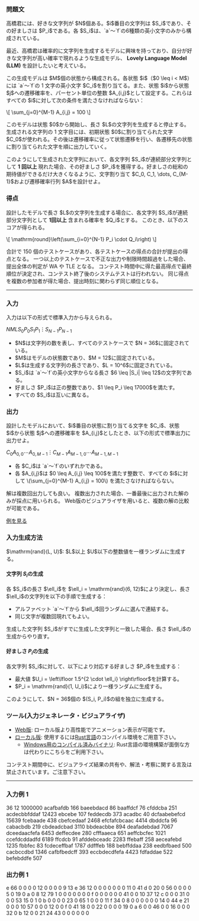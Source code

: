 
<div>

<span>

<span>

<div>

<section>

### **問題文**

<p>
高橋君には、好きな文字列が $N$個ある。$i$番目の文字列は $S_i$であり、その好ましさは $P_i$である。各 $S_i$は、`a`〜`f`の6種類の英小文字のみから構成されている。
</p>

<p>
最近、高橋君は確率的に文字列を生成するモデルに興味を持っており、自分が好きな文字列が高い確率で現れるような生成モデル、
<strong>
Lovely Language Model (LLM)
</strong>
を設計したいと考えている。
</p>

<p>
この生成モデルは $M$個の状態から構成される。各状態 $i$（$0 \leq i < M$）には `a`〜`f`の 1 文字の英小文字 $C_i$を割り当てる。また、状態 $i$から状態 $j$への遷移確率を、パーセント単位の整数 $A_{i,j}$として設定する。これらはすべての $i$に対して次の条件を満たさなければならない：
</p>

<p>
\[
\sum_{j=0}^{M-1} A_{i,j} = 100
\]
</p>

<p>
このモデルは状態 $0$から開始し、長さ $L$の文字列を生成すると停止する。生成される文字列の 1 文字目には、初期状態 $0$に割り当てられた文字 $C_0$が使われる。その後は遷移確率に従って状態遷移を行い、各遷移先の状態に割り当てられた文字を順に出力していく。
</p>

<p>
このようにして生成された文字列において、各文字列 $S_i$が連続部分文字列として 
<strong>
1 回以上
</strong>
現れた場合、その好ましさ $P_i$を獲得する。好ましさの総和の期待値ができるだけ大きくなるように、文字割り当て $C_0, C_1, \dots, C_{M-1}$および遷移確率行列 $A$を設計せよ。
</p>

</section>

</div>

<div>

<section>

### **得点**

<p>
設計したモデルで長さ $L$の文字列を生成する場合に、各文字列 $S_i$が連続部分文字列として 
<strong>
1回以上
</strong>
含まれる確率を $Q_i$とする。
このとき、以下のスコアが得られる。
</p>

<p>
\[
\mathrm{round}\left(\sum_{i=0}^{N-1} P_i \cdot Q_i\right)
\]
</p>

<p>
合計で 150 個のテストケースがあり、各テストケースの得点の合計が提出の得点となる。
一つ以上のテストケースで不正な出力や制限時間超過をした場合、提出全体の判定が
<span>
WA
</span>
や
<span>
TLE
</span>
となる。
コンテスト時間中に得た最高得点で最終順位が決定され、コンテスト終了後のシステムテストは行われない。 同じ得点を複数の参加者が得た場合、提出時刻に関わらず同じ順位となる。
</p>

</section>

</div>

---

<div>

<div>

<section>

### **入力**

<p>
入力は以下の形式で標準入力から与えられる。
</p>

<div>

$N$$M$$L$$S_0$$P_0$$S_1$$P_1$$\vdots$$S_{N-1}$$P_{N-1}$
</div>

<ul>

<li>
$N$は文字列の数を表し、すべてのテストケースで $N = 36$に固定されている。
</li>

<li>
$M$はモデルの状態数であり、$M = 12$に固定されている。
</li>

<li>
$L$は生成する文字列の長さであり、$L = 10^6$に固定されている。
</li>

<li>
$S_i$は `a`〜`f`の英小文字からなる長さ $6 \leq |S_i| \leq 12$の文字列である。
</li>

<li>
好ましさ $P_i$は正の整数であり、$1 \leq P_i \leq 17000$を満たす。
</li>

<li>
すべての $S_i$は互いに異なる。
</li>

</ul>

</section>

</div>

<div>

<section>

### **出力**

<p>
設計したモデルにおいて、$i$番目の状態に割り当てる文字を $C_i$、状態 $i$から状態 $j$への遷移確率を $A_{i,j}$としたとき、以下の形式で標準出力に出力せよ。
</p>

<div>

$C_0$$A_{0,0}$$\cdots$$A_{0,M-1}$$\vdots$$C_{M-1}$$A_{M-1,0}$$\cdots$$A_{M-1,M-1}$
</div>

<ul>

<li>
各 $C_i$は `a`〜`f`のいずれかである。
</li>

<li>
各 $A_{i,j}$は $0 \leq A_{i,j} \leq 100$を満たす整数で、すべての $i$に対して \(\sum_{j=0}^{M-1} A_{i,j} = 100\) を満たさなければならない。
</li>

</ul>

<p>
解は複数回出力しても良い。
複数出力された場合、一番最後に出力された解のみが採点に用いられる。
Web版のビジュアライザを用いると、複数の解の比較が可能である。
</p>

<p>
<a href="https://img.atcoder.jp/ahc047/cHmFekjC.html?lang=ja&seed=0&output=sample">例を見る</a>
</p>

</section>

</div>

<div>

<section>

### **入力生成方法**

<p>
$\mathrm{rand}(L, U)$: $L$以上 $U$以下の整数値を一様ランダムに生成する。
</p>

#### **文字列 $S_i$の生成**

<p>
各 $S_i$の長さ $\ell_i$を $\ell_i = \mathrm{rand}(6, 12)$により決定し、長さ $\ell_i$の文字列を以下の手順で生成する：
</p>

<ul>

<li>
アルファベット `a`〜`f`から $\ell_i$回ランダムに選んで連結する。
</li>

<li>
同じ文字が複数回現れてもよい。
</li>

</ul>

<p>
生成した文字列 $S_i$がすでに生成した文字列と一致した場合、長さ $\ell_i$の生成からやり直す。
</p>

#### **好ましさ $P_i$の生成**

<p>
各文字列 $S_i$に対して、以下により対応する好ましさ $P_i$を生成する：
</p>

<ul>

<li>
最大値 $U_i = \left\lfloor 1.5^{2 \cdot \ell_i} \right\rfloor$を計算する。
</li>

<li>
$P_i = \mathrm{rand}(1, U_i)$により一様ランダムに生成する。
</li>

</ul>

<p>
このようにして、$N = 36$個の $(S_i, P_i)$の組を独立に生成する。
</p>

</section>

</div>

<div>

<section>

### **ツール(入力ジェネレータ・ビジュアライザ)**

<ul>

<li>
<a href="https://img.atcoder.jp/ahc047/cHmFekjC.html?lang=ja">Web版</a>: ローカル版より高性能でアニメーション表示が可能です。
</li>

<li>
<a href="https://img.atcoder.jp/ahc047/cHmFekjC.zip">ローカル版</a>: 使用するには<a href="https://www.rust-lang.org/ja">Rust言語</a>のコンパイル環境をご用意下さい。
<ul>

<li>
<a href="https://img.atcoder.jp/ahc047/cHmFekjC_windows.zip">Windows用のコンパイル済みバイナリ</a>: Rust言語の環境構築が面倒な方は代わりにこちらをご利用下さい。
</li>

</ul>

</li>

</ul>

<p>
コンテスト期間中に、ビジュアライズ結果の共有や、解法・考察に関する言及は禁止されています。ご注意下さい。
</p>

</section>

</div>

</div>

---

<div>

<section>

### **入力例 1**

<div>

36 12 1000000
acafbafdb 166
baeebdacd 86
baaffdcf 76
cfddcba 251
acdecbbfddaf 12423
ebcebe 107
feddecdb 373
acadbc 40
dcfaabebefcd 15639
fcebaade 438
cbefcedaaf 2468
efcfafcbcaac 4414
dbddcfa 96
cabacbdb 219
cbdeadcbad 3110
bbdeacbbe 894
deafadebdad 7067
dceedaacfefa 6453
deffecdee 280
cfffaaeca 651
aeffcbcfec 1021
ccefdcddadfd 6189
ffcdcb 91
afddebceadc 2283
ffebaff 258
aeceafebd 1235
fbbfec 83
fcdeceffbaf 1787
ddfffeb 188
bebffddaa 238
eedbfbaed 500
cacbccdbd 1346
cafbfbedcff 393
eccbdecdfefa 4423
fdfaddae 522
befebddfe 507

</div>

</section>

</div>

<div>

<section>

### **出力例 1**

<div>

e 66 0 0 0 0 12 0 0 0 0 9 13
e 36 12 0 0 0 0 0 0 0 11 0 41
d 0 20 0 56 0 0 0 0 5 0 19 0
a 0 8 12 79 1 0 0 0 0 0 0 0
f 0 0 0 0 0 0 41 0 0 10 37 12
c 0 0 0 31 0 0 0 53 15 0 1 0
b 0 0 0 0 23 0 65 1 0 0 0 11
f 34 0 8 0 0 0 0 0 0 14 0 44
e 21 0 0 0 10 57 0 0 0 12 0 0
f 0 41 18 0 0 22 0 0 0 0 19 0
a 6 0 0 46 0 0 16 0 0 0 32 0
b 12 0 0 21 24 43 0 0 0 0 0 0

</div>

</section>

</div>

</span>

</span>

</div>

